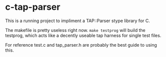 c-tap-parser
============

This is a running project to impliment a TAP::Parser stype library for C.

The makefile is pretty useless right now.  `make testprog` will build the testprog,
which acts like a decently useable tap harness for single test files.

For reference test.c and tap_parser.h are probably the best guide to using this.
